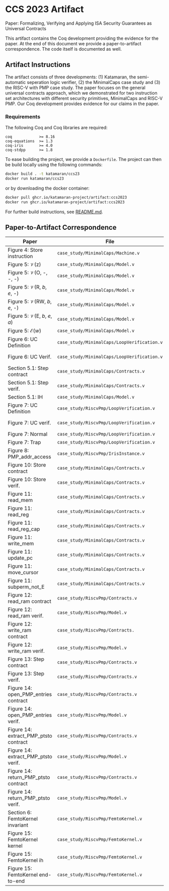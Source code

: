 # CCS 2023 Artifact
Paper: Formalizing, Verifying and Applying ISA Security Guarantees as Universal Contracts

This artifact contains the Coq development providing the evidence for the paper. At the end of this
document we provide a paper-to-artifact correspondence. The code itself is documented as well.

## Artifact Instructions
The artifact consists of three developments: (1) Katamaran, the semi-automatic seperation logic verifier, (2) the MinimalCaps
case study and (3) the RISC-V with PMP case study. The paper focuses on the general universal contracts approach, which we
demonstrated for two instruction set architectures with different security primitives, MinimalCaps and RISC-V PMP. Our Coq
development provides evidence for our claims in the paper.

### Requirements
The following Coq and Coq libraries are required:
```
coq            >= 8.16
coq-equations  >= 1.3
coq-iris       >= 4.0
coq-stdpp      >= 1.8
```

To ease building the project, we provide a `Dockerfile`. The project can then be build locally using the following commands:
```bash
docker build . -t katamaran/ccs23
docker run katamaran/ccs23
```
 or by downloading the docker container:
 ```bash
 docker pull ghcr.io/katamaran-project/artifact:ccs2023
 docker run ghcr.io/katamaran-project/artifact:ccs2023
 ```

For further build instructions, see [README.md](./README.md).

## Paper-to-Artifact Correspondence
| Paper                                   | File                                        | Definition                               |
|-----------------------------------------|---------------------------------------------|------------------------------------------|
| Figure 4: Store instruction             | `case_study/MinimalCaps/Machine.v`          | Definition fun\_exec\_sd                 |
| Figure 5: 𝒱(z)                          | `case_study/MinimalCaps/Model.v`            | Definition interp\_z                     |
| Figure 5: 𝒱(O, -, -, -)                 | `case_study/MinimalCaps/Model.v`            | Definition interp\_cap\_O                |
| Figure 5: 𝒱(R, _b_, _e_, -)             | `case_study/MinimalCaps/Model.v`            | Definition interp\_cap\_R                |
| Figure 5: 𝒱(RW, _b_, _e_, -)            | `case_study/MinimalCaps/Model.v`            | Definition interp\_cap\_RW               |
| Figure 5: 𝒱(E, _b_, _e_, _a_)           | `case_study/MinimalCaps/Model.v`            | Definition interp\_cap\_E                |
| Figure 5: ℰ(_w_)                        | `case_study/MinimalCaps/Model.v`            | Definition interp\_expr                  |
| Figure 6: UC Definition                 | `case_study/MinimalCaps/LoopVerification.v` | Definition semContract\_loop             |
| Figure 6: UC Verif.                     | `case_study/MinimalCaps/LoopVerification.v` | Lemma valid\_semContract\_loop2          |
| Section 5.1: Step contract              | `case_study/MinimalCaps/Contracts.v`        | Definition sep\_contract\_step           |
| Section 5.1: Step verif.                | `case_study/MinimalCaps/Contracts.v`        | Lemma valid\_contract\_step              |
| Section 5.1: IH                         | `case_study/MinimalCaps/Model.v`            | Definition IH                            |
| Figure 7: UC Definition                 | `case_study/RiscvPmp/LoopVerification.v`    | Definition semTriple\_loop               |
| Figure 7: UC verif.                     | `case_study/RiscvPmp/LoopVerification.v`    | Lemma valid\_semTriple\_loop             |
| Figure 7: Normal                        | `case_study/RiscvPmp/LoopVerification.v`    | Definition Step\_pre                     |
| Figure 7: Trap                          | `case_study/RiscvPmp/LoopVerification.v`    | Definition Trap                          |
| Figure 8: PMP\_addr\_access             | `case_study/RiscvPmp/IrisInstance.v`        | Definition interp\_pmp\_addr\_access     |
| Figure 10: Store contract               | `case_study/MinimalCaps/Contracts.v`        | Definition sep\_contract\_exec\_sd       |
| Figure 10: Store verif.                 | `case_study/MinimalCaps/Contracts.v`        | Lemma valid\_contract\_exec\_sd          |
| Figure 11: read\_mem                    | `case_study/MinimalCaps/Contracts.v`        | Definition sep\_contract\_read\_mem      |
| Figure 11: read\_reg                    | `case_study/MinimalCaps/Contracts.v`        | Definition sep\_contract\_read\_reg      |
| Figure 11: read\_reg\_cap               | `case_study/MinimalCaps/Contracts.v`        | Definition sep\_contract\_read\_reg\_cap |
| Figure 11: write\_mem                   | `case_study/MinimalCaps/Contracts.v`        | Definition sep\_contract\_write\_mem     |
| Figure 11: update\_pc                   | `case_study/MinimalCaps/Contracts.v`        | Definition sep\_contract\_update\_pc     |
| Figure 11: move\_cursor                 | `case_study/MinimalCaps/Contracts.v`        | Definition lemma\_safe\_move\_cursor     |
| Figure 11: subperm\_not\_E              | `case_study/MinimalCaps/Contracts.v`        | Definition lemma\_subperm\_not\_E        |
| Figure 12: read\_ram contract           | `case_study/RiscvPmp/Contracts.v`           | Definition sep\_contract\_read\_ram      |
| Figure 12: read\_ram verif.             | `case_study/RiscvPmp/Model.v`               | Lemma read\_ram\_sound                   |
| Figure 12: write\_ram contract          | `case_study/RiscvPmp/Contracts.`            | Definition sep\_contract\_write\_ram     |
| Figure 12: write\_ram verif.            | `case_study/RiscvPmp/Model.v`               | Lemma write\_ram\_sound                  |
| Figure 13: Step contract                | `case_study/RiscvPmp/Contracts.v`           | Definition sep\_contract\_step           |
| Figure 13: Step verif.                  | `case_study/RiscvPmp/Contracts.v`           | Lemma valid\_contract\_step              |
| Figure 14: open\_PMP\_entries contract  | `case_study/RiscvPmp/Contracts.v`           | Definition lemma\_open\_pmp\_entries     |
| Figure 14: open\_PMP\_entries verif.    | `case_study/RiscvPmp/Model.v`               | Lemma open\_pmp\_entries\_sound          |
| Figure 14: extract\_PMP\_ptsto contract | `case_study/RiscvPmp/Contracts.v`           | Definition lemma\_extract\_pmp\_ptsto    |
| Figure 14: extract\_PMP\_ptsto verif.   | `case_study/RiscvPmp/Model.v`               | Lemma extract\_pmp\_ptsto_sound          |
| Figure 14: return\_PMP\_ptsto contract  | `case_study/RiscvPmp/Contracts.v`           | Definition lemma\_return\_pmp\_ptsto     |
| Figure 14: return\_PMP\_ptsto verif.    | `case_study/RiscvPmp/Model.v`               | Lemma return\_pmp\_ptsto\_sound          |
| Section 6: FemtoKernel invariant        | `case_study/RiscvPmp/FemtoKernel.v`         | Definition femto\_inv\_fortytwo          |
| Figure 15: FemtoKernel kernel           | `case_study/RiscvPmp/FemtoKernel.v`         | Example femtokernel\_init                |
| Figure 15: FemtoKernel ih               | `case_study/RiscvPmp/FemtoKernel.v`         | Example femtokernel\_handler             |
| Figure 15: FemtoKernel end-to-end       | `case_study/RiscvPmp/FemtoKernel.v`         | Lemma femtokernel\_endToEnd              |
